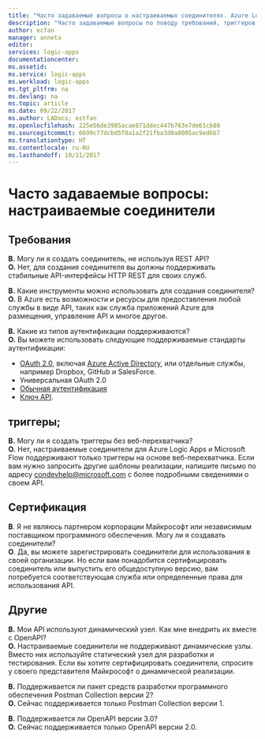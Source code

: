 ```yaml
---
title: "Часто задаваемые вопросы о настраиваемых соединителях. Azure Logic Apps | Документация Майкрософт"
description: "Часто задаваемые вопросы по поводу требований, триггеров и других вещей, связанных с созданием настраиваемых соединителей"
author: ecfan
manager: anneta
editor: 
services: logic-apps
documentationcenter: 
ms.assetid: 
ms.service: logic-apps
ms.workload: logic-apps
ms.tgt_pltfrm: na
ms.devlang: na
ms.topic: article
ms.date: 09/22/2017
ms.author: LADocs; estfan
ms.openlocfilehash: 225e56de3985acae871ddec447b763e7de61cb80
ms.sourcegitcommit: 6699c77dcbd5f8a1a2f21fba3d0a0005ac9ed6b7
ms.translationtype: HT
ms.contentlocale: ru-RU
ms.lasthandoff: 10/11/2017
---
```

# <a name="faq-custom-connectors"></a>Часто задаваемые вопросы: настраиваемые соединители

## <a name="requirements"></a>Требования

**В.** Могу ли я создать соединитель, не используя REST API? </br>
**О.** Нет, для создания соединителя вы должны поддерживать стабильные API-интерфейсы HTTP REST для своих служб. 

**В.** Какие инструменты можно использовать для создания соединителя? </br>
**О.** В Azure есть возможности и ресурсы для предоставления любой службы в виде API, таких как служба приложений Azure для размещения, управление API и многое другое.

**В.** Какие из типов аутентификации поддерживаются? </br>
**О.** Вы можете использовать следующие поддерживаемые стандарты аутентификации:

* [OAuth 2.0](https://oauth.net/2/), включая [Azure Active Directory](https://azure.microsoft.com/develop/identity/), или отдельные службы, например Dropbox, GitHub и SalesForce.
* Универсальная OAuth 2.0
* [Обычная аутентификация](https://swagger.io/docs/specification/authentication/basic-authentication/)
* [Ключ API](https://swagger.io/docs/specification/authentication/api-keys/).

## <a name="triggers"></a>триггеры;

**В.** Могу ли я создать триггеры без веб-перехватчика? </br>
**О.** Нет, настраиваемые соединители для Azure Logic Apps и Microsoft Flow поддерживают только триггеры на основе веб-перехватчика. Если вам нужно запросить другие шаблоны реализации, напишите письмо по адресу [condevhelp@microsoft.com](mailto:condevhelp@microsoft.com) с более подробными сведениями о своем API.

## <a name="certification"></a>Сертификация

**В**. Я не являюсь партнером корпорации Майкрософт или независимым поставщиком программного обеспечения. Могу ли я создавать соединители? </br>
**О**. Да, вы можете зарегистрировать соединители для использования в своей организации. Но если вам понадобится сертифицировать соединитель или выпустить его общедоступную версию, вам потребуется соответствующая служба или определенные права для использования API.

## <a name="other"></a>Другие

**В.** Мои API используют динамический узел. Как мне внедрить их вместе с OpenAPI? </br>
**О.** Настраиваемые соединители не поддерживают динамические узлы. Вместо них используйте статический узел для разработки и тестирования. Если вы хотите сертифицировать соединители, спросите у своего представителя Майкрософт о динамической реализации.

**В.** Поддерживается ли пакет средств разработки программного обеспечения Postman Collection версии 2? </br>
**О.** Сейчас поддерживается только Postman Collection версии 1.

**В.** Поддерживается ли OpenAPI версии 3.0? </br>
**О.** Сейчас поддерживается только OpenAPI версии 2.0.